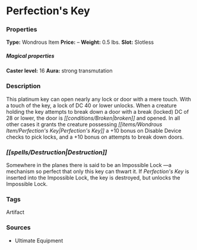 ﻿---
Title: "Perfection's Key"
Type: "Wondrous Item"
Price: "–"
Weight: "0.5 lbs."
Slot: "Slotless"
Caster level: "16"
Aura: "strong transmutation"
Description: |
  "This platinum key can open nearly any lock or door with a mere touch. With a touch of the key, a lock of DC 40 or lower unlocks. When a creature holding the key attempts to break down a door with a break (locked) DC of 28 or lower, the door is broken and opened. In all other cases it grants the creature possessing _Perfection's Key_ a +10 bonus on Disable Device checks to pick locks, and a +10 bonus on attempts to break down doors."
Destruction: |
  "Somewhere in the planes there is said to be an _Impossible Lock_ —a mechanism so perfect that only this key can thwart it. If _Perfection's Key_ is inserted into the _Impossible Lock_, the key is destroyed, but unlocks the _Impossible Lock_."
Sources: "['Ultimate Equipment']"
---

# Perfection's Key

### Properties

**Type:** Wondrous Item **Price:** – **Weight:** 0.5 lbs. **Slot:** Slotless

##### Magical properties

**Caster level:** 16 **Aura:** strong transmutation

### Description

This platinum key can open nearly any lock or door with a mere touch. With a touch of the key, a lock of DC 40 or lower unlocks. When a creature holding the key attempts to break down a door with a break (locked) DC of 28 or lower, the door is _[[conditions/Broken|broken]]_ and opened. In all other cases it grants the creature possessing _[[items/Wondrous Item/Perfection's Key|Perfection's Key]]_ a +10 bonus on Disable Device checks to pick locks, and a +10 bonus on attempts to break down doors.

### _[[spells/Destruction|Destruction]]_

Somewhere in the planes there is said to be an Impossible Lock —a mechanism so perfect that only this key can thwart it. If _Perfection's Key_ is inserted into the Impossible Lock, the key is destroyed, but unlocks the Impossible Lock.

### Tags

Artifact

### Sources

* Ultimate Equipment